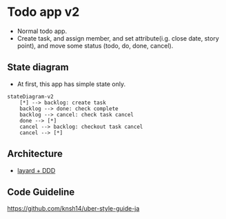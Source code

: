# Todo app v2

* Normal todo app.
* Create task, and assign member, and set attribute(i.g. close date, story point), and move some status (todo, do, done, cancel).

## State diagram

* At first, this app has simple state only.

```mermaid
stateDiagram-v2
    [*] --> backlog: create task
    backlog --> done: check complete
    backlog --> cancel: check task cancel
    done --> [*] 
    cancel --> backlog: checkout task cancel
    cancel --> [*]
```

## Architecture

* [layard + DDD](https://qiita.com/tono-maron/items/345c433b86f74d314c8d)

## Code Guideline

https://github.com/knsh14/uber-style-guide-ja